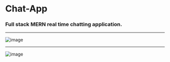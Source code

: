 # Chat-App
### Full stack MERN real time chatting application.

---

![image](https://user-images.githubusercontent.com/120133552/232487781-161431ed-9a02-4fb4-83bb-3e3c32ce8fa8.png)

---

![image](https://user-images.githubusercontent.com/120133552/232488459-b30e2fe1-9e6c-484e-b361-610d31dea5e8.png)


